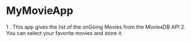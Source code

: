 # MyMovieApp

1 . This app gives the list of the onGoing Movies from the MoviesDB API
2. You can select your favorite movies and store it.

